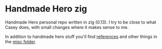 # Handmade Hero zig

Handmade Hero personal repo written in zig (0.13). I try to be close to what Casey does, with small changes where it makes sense to me.

In addition to handmade hero stuff you'll find [references](/misc/RESOURCES.md) and other things in the [misc folder](/misc/README.md).